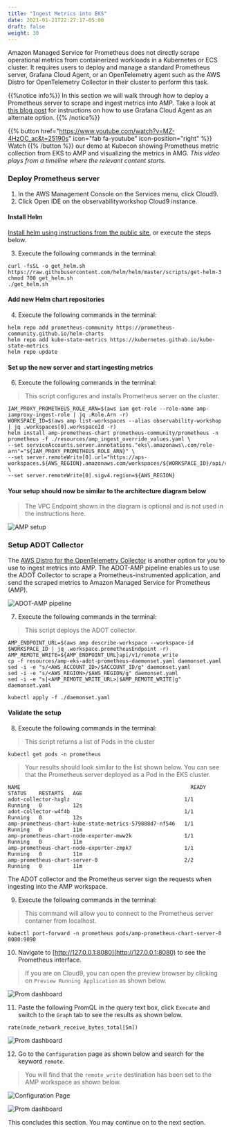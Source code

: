 ```yaml
---
title: "Ingest Metrics into EKS"
date: 2021-01-21T22:27:17-05:00
draft: false
weight: 30
---
```

Amazon Managed Service for Prometheus does not directly scrape operational metrics from containerized workloads in a Kubernetes or ECS cluster. It requires users to deploy and manage a standard Prometheus server, Grafana Cloud Agent, or an OpenTelemetry agent such as the AWS Distro for OpenTelemetry Collector in their cluster to perform this task.

{{%notice info%}}
In this section we will walk through how to deploy a Prometheus server to scrape and ingest metrics into AMP. Take a look at [this blog post](https://aws.amazon.com/blogs/opensource/configuring-grafana-cloud-agent-for-amazon-managed-service-for-prometheus/) for instructions on how to use Grafana Cloud Agent as an alternate option.
{{% /notice%}}


{{% button href="https://www.youtube.com/watch?v=MZ-4HzOC_ac&t=25190s" icon="fab fa-youtube" icon-position="right"  %}} Watch {{% /button %}} our demo at Kubecon showing Prometheus metric collection from EKS to AMP and visualizing the metrics in AMG. _This video plays from a timeline where the relevant content starts._

### Deploy Prometheus server
1. In the AWS Management Console on the Services menu, click Cloud9.
2. Click Open IDE on the observabilityworkshop Cloud9 instance.

#### Install Helm
[Install helm using instructions from the public site](https://helm.sh/docs/intro/install/), or execute the steps below.

3. Execute the following commands in the terminal:

```
curl -fsSL -o get_helm.sh https://raw.githubusercontent.com/helm/helm/master/scripts/get-helm-3
chmod 700 get_helm.sh
./get_helm.sh
```
#### Add new Helm chart repositories

4. Execute the following commands in the terminal:

```
helm repo add prometheus-community https://prometheus-community.github.io/helm-charts
helm repo add kube-state-metrics https://kubernetes.github.io/kube-state-metrics
helm repo update
```



#### Set up the new server and start ingesting metrics 

6. Execute the following commands in the terminal:

>This script configures and installs Prometheus server on the cluster.

```
IAM_PROXY_PROMETHEUS_ROLE_ARN=$(aws iam get-role --role-name amp-iamproxy-ingest-role | jq .Role.Arn -r)
WORKSPACE_ID=$(aws amp list-workspaces --alias observability-workshop | jq .workspaces[0].workspaceId -r)
helm install amp-prometheus-chart prometheus-community/prometheus -n prometheus -f ./resources/amp_ingest_override_values.yaml \
--set serviceAccounts.server.annotations."eks\.amazonaws\.com/role-arn"="${IAM_PROXY_PROMETHEUS_ROLE_ARN}" \
--set server.remoteWrite[0].url="https://aps-workspaces.${AWS_REGION}.amazonaws.com/workspaces/${WORKSPACE_ID}/api/v1/remote_write" \
--set server.remoteWrite[0].sigv4.region=${AWS_REGION}
```

#### Your setup should now be similar to the architecture diagram below

> The VPC Endpoint shown in the diagram is optional and is not used in the instructions here.

![AMP setup](/images/amp/amp5.png)

### Setup ADOT Collector

The [AWS Distro for the OpenTelemetry Collector](https://aws-otel.github.io/docs/getting-started/prometheus-remote-write-exporter) is another option for you to use to ingest metrics into AMP. The ADOT-AMP pipeline enables us to use the ADOT Collector to scrape a Prometheus-instrumented application, and send the scraped metrics to Amazon Managed Service for Prometheus (AMP).

![ADOT-AMP pipeline](/images/amp/amp8.png)

7. Execute the following commands in the terminal:

> This script deploys the ADOT collector.

```
AMP_ENDPOINT_URL=$(aws amp describe-workspace --workspace-id $WORKSPACE_ID | jq .workspace.prometheusEndpoint -r)
AMP_REMOTE_WRITE=${AMP_ENDPOINT_URL}api/v1/remote_write
cp -f resources/amp-eks-adot-prometheus-daemonset.yaml daemonset.yaml
sed -i -e "s/<AWS_ACCOUNT_ID>/$ACCOUNT_ID/g" daemonset.yaml
sed -i -e "s/<AWS_REGION>/$AWS_REGION/g" daemonset.yaml
sed -i -e "s|<AMP_REMOTE_WRITE_URL>|$AMP_REMOTE_WRITE|g" daemonset.yaml

kubectl apply -f ./daemonset.yaml
```
#### Validate the setup

8. Execute the following commands in the terminal:
>This script returns a list of Pods in the cluster

```
kubectl get pods -n prometheus
```

> Your results should look similar to the list shown below. You can see that the Prometheus server deployed as a Pod in the EKS cluster.

```
NAME                                                       READY   STATUS    RESTARTS   AGE
adot-collector-hxglz                                     1/1     Running   0          12s
adot-collector-w4f4b                                     1/1     Running   0          12s
amp-prometheus-chart-kube-state-metrics-579888d7-nf546   1/1     Running   0          11m
amp-prometheus-chart-node-exporter-mww2k                 1/1     Running   0          11m
amp-prometheus-chart-node-exporter-zmpk7                 1/1     Running   0          11m
amp-prometheus-chart-server-0                            2/2     Running   0          11m
```

The ADOT collector and the Prometheus server sign the requests when ingesting into the AMP workspace. 

9. Execute the following commands in the terminal:

> This command will allow you to connect to the Prometheus server container from localhost.

```
kubectl port-forward -n prometheus pods/amp-prometheus-chart-server-0 8080:9090
```

10. Navigate to [http://127.0.0.1:8080](http://127.0.0.1:8080) to see the Prometheus interface. 

> If you are on Cloud9, you can open the preview browser by clicking on `Preview Running Application` as shown below.

![Prom dashboard](/images/amp/amp9.png)

11. Paste the following PromQL in the query text box, click `Execute` and switch to the `Graph` tab to see the results as shown below.

```
rate(node_network_receive_bytes_total[5m])
```

![Prom dashboard](/images/amp/amp6.png)

12. Go to the `Configuration` page as shown below and search for the keyword `remote`.  

> You will find that the `remote_write` destination has been set to the AMP workspace as shown below. 

![Configuration Page](/images/amp/amp10.png)


![Prom dashboard](/images/amp/amp7.png)

This concludes this section. You may continue on to the next section.
